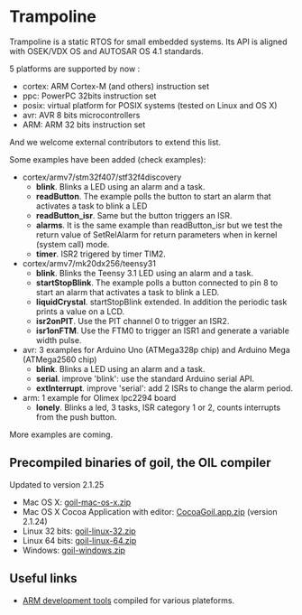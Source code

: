 # Trampoline

Trampoline is a static RTOS for small embedded systems.
Its API is aligned with OSEK/VDX OS and AUTOSAR OS 4.1 standards.

5 platforms are supported by now :

* cortex: ARM Cortex-M (and others) instruction set
* ppc: PowerPC 32bits instruction set
* posix: virtual platform for POSIX systems (tested on Linux and OS X)
* avr: AVR 8 bits microcontrollers
* ARM: ARM 32 bits instruction set

And we welcome external contributors to extend this list.

Some examples have been added (check examples):

* cortex/armv7/stm32f407/stf32f4discovery
  * **blink**. Blinks a LED using an alarm and a task. 
  * **readButton**. The example polls the button to start an alarm that activates a task to blink a LED
  * **readButton_isr**. Same but the button triggers an ISR.
  * **alarms**. It is the same example than readButton_isr but we test the return value of SetRelAlarm for return parameters when in kernel (system call) mode.
  * **timer**. ISR2 trigered by timer TIM2.
* cortex/armv7/mk20dx256/teensy31
  * **blink**. Blinks the Teensy 3.1 LED using an alarm and a task. 
  * **startStopBlink**. The example polls a button connected to pin 8 to start an alarm that activates a task to blink a LED. 
  * **liquidCrystal**. startStopBlink extended. In addition the periodic task prints a value on a LCD.
  * **isr2onPIT**. Use the PIT channel 0 to trigger an ISR2.
  * **isr1onFTM**. Use the FTM0 to trigger an ISR1 and generate a variable width pulse.
* avr: 3 examples for Arduino Uno (ATMega328p chip) and Arduino Mega (ATMega2560 chip)
  * **blink**. Blinks a LED using an alarm and a task. 
  * **serial**. improve 'blink': use the standard Arduino serial API.
  * **extInterrupt**. improve 'serial': add 2 ISRs to change the alarm period.
* arm: 1 example for Olimex lpc2294 board
  * **lonely**. Blinks a led, 3 tasks, ISR category 1 or 2, counts interrupts from the push button.

More examples are coming.

## Precompiled binaries of goil, the OIL compiler

Updated to version 2.1.25

* Mac OS X: [goil-mac-os-x.zip](https://dl.dropboxusercontent.com/u/67740546/goil/goil-mac-os-x.zip)
* Mac OS X Cocoa Application with editor: [CocoaGoil.app.zip](https://dl.dropboxusercontent.com/u/67740546/goil/CocoaGoil.app.zip) (version 2.1.24)
* Linux 32 bits: [goil-linux-32.zip](https://dl.dropboxusercontent.com/u/67740546/goil/goil-linux-32.zip)
* Linux 64 bits: [goil-linux-64.zip](https://dl.dropboxusercontent.com/u/67740546/goil/goil-linux-64.zip)
* Windows: [goil-windows.zip](https://dl.dropboxusercontent.com/u/67740546/goil/goil-windows.zip)

## Useful links

* [ARM development tools](https://launchpad.net/gcc-arm-embedded) compiled for various plateforms.

